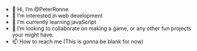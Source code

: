 - 👋 Hi, I’m @PeterRonne
- 👀 I’m interested in web development 
- 🌱 I’m currently learning javaScript
- 💞️ I’m looking to collaborate on making a game, or any other fun projects your might have.
- 📫 How to reach me (This is gonna be blank for now)

<!---
PeterRonne/PeterRonne is a ✨ special ✨ repository because its `README.md` (this file) appears on your GitHub profile.
You can click the Preview link to take a look at your changes.
--->
